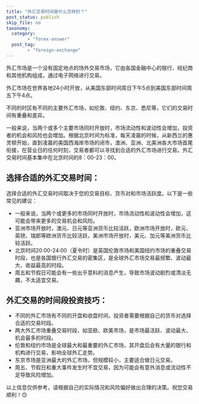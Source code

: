 ```yaml
---
title: "外汇交易时间是什么怎样的？"
post_status: publish
skip_file: no
taxonomy:
  category:
        - "forex-answer"
  post_tag:
        - "foreign-exchange"
---
```


外汇市场是一个没有固定地点的场外交易市场，它由各国金融中心的银行、经纪商和其他机构组成，通过电子网络进行交易。

外汇市场在世界各地24小时开放，从美国东部时间周日下午5点到美国东部时间周五下午4点。

不同的时区有不同的主要外汇市场，如伦敦、纽约、东京、悉尼等，它们的交易时间有重叠和差异。

一般来说，当两个或多个主要市场同时开放时，市场流动性和波动性会增加，投资者的机会和风险也会增加。根据北京时间为标准，每天凌晨的时候，从新西兰的惠灵顿开始，直到凌晨的美国西海岸市场的闭市，澳洲、亚洲、北美洲各大市场首尾衔接，在营业日的任何时刻，交易者都可以寻找到合适的外汇市场进行交易。外汇交易时间基本集中在北京时间的8：00-23：00。

## 选择合适的外汇交易时间：

选择合适的外汇交易时间取决于您的交易目标、货币对和市场活跃度。以下是一些常见的建议：

- 一般来说，当两个或更多的市场同时开放时，市场流动性和波动性会增加，这可能会带来更多的交易机会和风险。
- 亚洲市场开放时，澳元、日元等亚洲货币比较活跃，欧洲市场开放时，欧元、英镑、瑞郎等欧洲货币比较活跃，美洲市场开放时，美元、加元等美洲货币比较活跃。
- 北京时间20:00-24:00（夏令时）是英国伦敦市场和美国纽约市场的重叠交易时段，也是各国银行外汇交易的密集区，是全球外汇市场交易最频繁、波动最大、收益最高的时段。
- 周五和节假日可能会有一些出乎意料的消息产生，导致市场波动剧烈或清淡无趣，不太适宜交易。

## 外汇交易的时间段投资技巧：

- 不同的外汇市场有不同的开盘和收盘时间，投资者需要根据自己的货币对选择合适的交易时段。
- 两大外汇市场重叠交易时段，如亚欧、欧美市场，是市场最活跃、波动最大、机会最多的时段。
- 伦敦和纽约市场是全球最大和最重要的外汇市场，其开盘后会有大量的银行和机构进行交易，影响全球外汇走势。
- 东京市场是亚洲最大的外汇市场，但规模较小，主要适合做日元交易。
- 周五、节假日和重大事件发生时不宜交易，因为可能会有意外消息或流动性不足导致风险增加。

以上信息仅供参考，请根据自己的实际情况和风险偏好做出合理的决策。祝您交易顺利！😊
